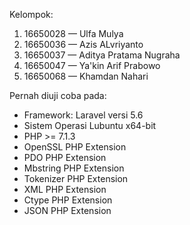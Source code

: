 Kelompok:

1. 16650028 — Ulfa Mulya
2. 16650036 — Azis ALvriyanto
3. 16650037 — Aditya Pratama Nugraha
4. 16650047 — Ya'kin Arif Prabowo
5. 16650068 — Khamdan Nahari

Pernah diuji coba pada:

- Framework: Laravel versi 5.6
- Sistem Operasi Lubuntu x64-bit
- PHP >= 7.1.3
- OpenSSL PHP Extension
- PDO PHP Extension
- Mbstring PHP Extension
- Tokenizer PHP Extension
- XML PHP Extension
- Ctype PHP Extension
- JSON PHP Extension
